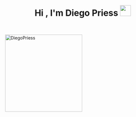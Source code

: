 <h1 align="center">Hi , I'm Diego Priess <img src="https://media.giphy.com/media/hvRJCLFzcasrR4ia7z/giphy.gif" width="35"></h1>

<br>
<br>

<img src="https://github-readme-stats.vercel.app/api/top-langs?username=DiegoPriess&langs_count=10&show_icons=true&locale=pt-br&layout=compact&theme=algolia" alt="DiegoPriess" height="250px"/>
